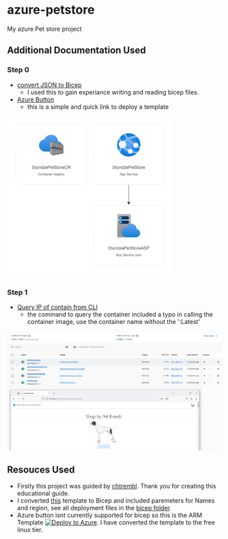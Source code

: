 # azure-petstore
My azure Pet store project

## Additional Documentation Used 
### Step 0
- [convert JSON to Bicep](https://learn.microsoft.com/en-us/azure/azure-resource-manager/bicep/decompile?tabs=azure-cli)
    - I used this to gain experiance writing and reading bicep files.
- [Azure Button](https://learn.microsoft.com/en-us/azure/azure-resource-manager/templates/deploy-to-azure-button)
    - this is a simple and quick link to deploy a template

![](images/00_6.PNG)

### Step 1
- [Query IP of contain from CLI](https://docs.docker.com/engine/reference/commandline/inspect/)
    - the command to query the container included a typo in calling the container image, use the container name without the ':Latest'

![](images/01_13.PNG)

## Resouces Used
- Firstly this project was guided by [chtrembl](https://chtrembl.github.io/azure-cloud/petstore/). Thank you for creating this educational guide.
- I converted [this](https://github.com/benajii/azure-petstore/blob/main/bicepfiles/template.json) template to Bicep and included paremeters for Names and region, see all deployment files in the [bicep folder](https://github.com/benajii/azure-petstore/tree/main/bicepfiles). 
- Azure button isnt currently supported for bicep so this is the ARM Template [![Deploy to Azure](https://aka.ms/deploytoazurebutton)](https://portal.azure.com/#create/Microsoft.Template/uri/https%3A%2F%2Fraw.githubusercontent.com%2Fbenajii%2Fazure-petstore%2Fmain%2Fbicepfiles%2Ftemplate.json). I have converted the template to the free linux tier.